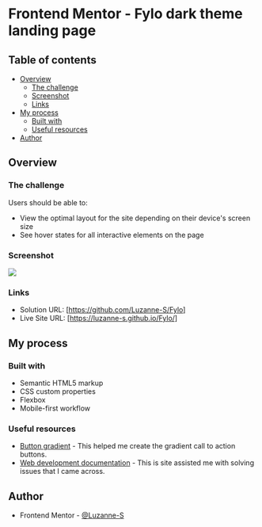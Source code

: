 # Frontend Mentor - Fylo dark theme landing page

## Table of contents

- [Overview](#overview)
  - [The challenge](#the-challenge)
  - [Screenshot](#screenshot)
  - [Links](#links)
- [My process](#my-process)
  - [Built with](#built-with)
  - [Useful resources](#useful-resources)
- [Author](#author)



## Overview

### The challenge

Users should be able to:

- View the optimal layout for the site depending on their device's screen size
- See hover states for all interactive elements on the page

### Screenshot

![](./fylo.png)


### Links

- Solution URL: [https://github.com/Luzanne-S/Fylo]
- Live Site URL: [https://luzanne-s.github.io/Fylo/]

## My process

### Built with

- Semantic HTML5 markup
- CSS custom properties
- Flexbox
- Mobile-first workflow

### Useful resources

- [Button gradient](https://gradientbuttons.colorion.co/) - This helped me create the gradient call to action buttons.
- [Web development documentation](https://developer.mozilla.org/en-US/) - This is site assisted me with solving issues that I came across.


## Author

- Frontend Mentor - [@Luzanne-S](https://www.frontendmentor.io/profile/Luzanne-S)




